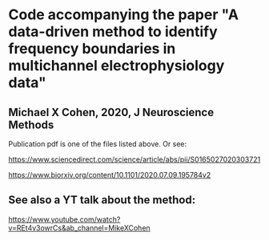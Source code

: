 # Code accompanying the paper "A data-driven method to identify frequency boundaries in multichannel electrophysiology data"
## Michael X Cohen, 2020, J Neuroscience Methods

Publication pdf is one of the files listed above. Or see:

https://www.sciencedirect.com/science/article/abs/pii/S0165027020303721

https://www.biorxiv.org/content/10.1101/2020.07.09.195784v2

## See also a YT talk about the method:
https://www.youtube.com/watch?v=REt4v3owrCs&ab_channel=MikeXCohen
